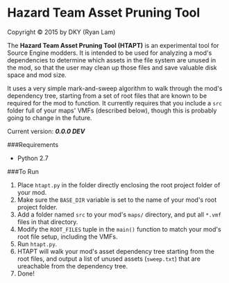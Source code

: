 Hazard Team Asset Pruning Tool
==========

Copyright © 2015 by DKY (Ryan Lam)

The __Hazard Team Asset Pruning Tool (HTAPT)__ is an experimental tool for Source Engine modders. It is intended to be used for analyzing a mod's dependencies to determine which assets in the file system are unused in the mod, so that the user may clean up those files and save valuable disk space and mod size.

It uses a very simple mark-and-sweep algorithm to walk through the mod's dependency tree, starting from a set of root files that are known to be required for the mod to function. It currently requires that you include a `src` folder full of your maps' VMFs (described below), though this is probably going to change in the future.


Current version: ___0.0.0 DEV___


###Requirements
* Python 2.7

###To Run
1. Place `htapt.py` in the folder directly enclosing the root project folder of your mod.
2. Make sure the `BASE_DIR` variable is set to the name of your mod's root project folder.
3. Add a folder named `src` to your mod's `maps/` directory, and put all `*.vmf` files in that directory.
4. Modify the `ROOT_FILES` tuple in the `main()` function to match your mod's root file setup, including the VMFs.
5. Run `htapt.py`.
6. HTAPT will walk your mod's asset dependency tree starting from the root files, and output a list of unused assets (`sweep.txt`) that are ureachable from the dependency tree.
7. Done!
